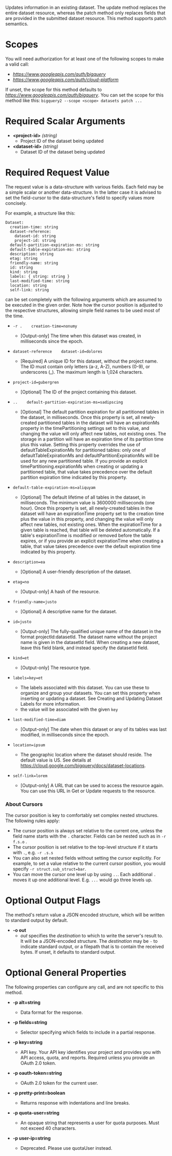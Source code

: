Updates information in an existing dataset. The update method replaces the entire dataset resource, whereas the patch method only replaces fields that are provided in the submitted dataset resource. This method supports patch semantics.
# Scopes

You will need authorization for at least one of the following scopes to make a valid call:

* *https://www.googleapis.com/auth/bigquery*
* *https://www.googleapis.com/auth/cloud-platform*

If unset, the scope for this method defaults to *https://www.googleapis.com/auth/bigquery*.
You can set the scope for this method like this: `bigquery2 --scope <scope> datasets patch ...`
# Required Scalar Arguments
* **&lt;project-id&gt;** *(string)*
    - Project ID of the dataset being updated
* **&lt;dataset-id&gt;** *(string)*
    - Dataset ID of the dataset being updated
# Required Request Value

The request value is a data-structure with various fields. Each field may be a simple scalar or another data-structure.
In the latter case it is advised to set the field-cursor to the data-structure's field to specify values more concisely.

For example, a structure like this:
```
Dataset:
  creation-time: string
  dataset-reference:
    dataset-id: string
    project-id: string
  default-partition-expiration-ms: string
  default-table-expiration-ms: string
  description: string
  etag: string
  friendly-name: string
  id: string
  kind: string
  labels: { string: string }
  last-modified-time: string
  location: string
  self-link: string

```

can be set completely with the following arguments which are assumed to be executed in the given order. Note how the cursor position is adjusted to the respective structures, allowing simple field names to be used most of the time.

* `-r .    creation-time=nonumy`
    - [Output-only] The time when this dataset was created, in milliseconds since the epoch.
* `dataset-reference    dataset-id=dolores`
    - [Required] A unique ID for this dataset, without the project name. The ID must contain only letters (a-z, A-Z), numbers (0-9), or underscores (_). The maximum length is 1,024 characters.
* `project-id=gubergren`
    - [Optional] The ID of the project containing this dataset.

* `..    default-partition-expiration-ms=sadipscing`
    - [Optional] The default partition expiration for all partitioned tables in the dataset, in milliseconds. Once this property is set, all newly-created partitioned tables in the dataset will have an expirationMs property in the timePartitioning settings set to this value, and changing the value will only affect new tables, not existing ones. The storage in a partition will have an expiration time of its partition time plus this value. Setting this property overrides the use of defaultTableExpirationMs for partitioned tables: only one of defaultTableExpirationMs and defaultPartitionExpirationMs will be used for any new partitioned table. If you provide an explicit timePartitioning.expirationMs when creating or updating a partitioned table, that value takes precedence over the default partition expiration time indicated by this property.
* `default-table-expiration-ms=aliquyam`
    - [Optional] The default lifetime of all tables in the dataset, in milliseconds. The minimum value is 3600000 milliseconds (one hour). Once this property is set, all newly-created tables in the dataset will have an expirationTime property set to the creation time plus the value in this property, and changing the value will only affect new tables, not existing ones. When the expirationTime for a given table is reached, that table will be deleted automatically. If a table&#39;s expirationTime is modified or removed before the table expires, or if you provide an explicit expirationTime when creating a table, that value takes precedence over the default expiration time indicated by this property.
* `description=ea`
    - [Optional] A user-friendly description of the dataset.
* `etag=no`
    - [Output-only] A hash of the resource.
* `friendly-name=justo`
    - [Optional] A descriptive name for the dataset.
* `id=justo`
    - [Output-only] The fully-qualified unique name of the dataset in the format projectId:datasetId. The dataset name without the project name is given in the datasetId field. When creating a new dataset, leave this field blank, and instead specify the datasetId field.
* `kind=et`
    - [Output-only] The resource type.
* `labels=key=et`
    - The labels associated with this dataset. You can use these to organize and group your datasets. You can set this property when inserting or updating a dataset. See Creating and Updating Dataset Labels for more information.
    - the value will be associated with the given `key`
* `last-modified-time=diam`
    - [Output-only] The date when this dataset or any of its tables was last modified, in milliseconds since the epoch.
* `location=ipsum`
    - The geographic location where the dataset should reside. The default value is US. See details at https://cloud.google.com/bigquery/docs/dataset-locations.
* `self-link=lorem`
    - [Output-only] A URL that can be used to access the resource again. You can use this URL in Get or Update requests to the resource.


### About Cursors

The cursor position is key to comfortably set complex nested structures. The following rules apply:

* The cursor position is always set relative to the current one, unless the field name starts with the `.` character. Fields can be nested such as in `-r f.s.o` .
* The cursor position is set relative to the top-level structure if it starts with `.`, e.g. `-r .s.s`
* You can also set nested fields without setting the cursor explicitly. For example, to set a value relative to the current cursor position, you would specify `-r struct.sub_struct=bar`.
* You can move the cursor one level up by using `..`. Each additional `.` moves it up one additional level. E.g. `...` would go three levels up.


# Optional Output Flags

The method's return value a JSON encoded structure, which will be written to standard output by default.

* **-o out**
    - *out* specifies the *destination* to which to write the server's result to.
      It will be a JSON-encoded structure.
      The *destination* may be `-` to indicate standard output, or a filepath that is to contain the received bytes.
      If unset, it defaults to standard output.
# Optional General Properties

The following properties can configure any call, and are not specific to this method.

* **-p alt=string**
    - Data format for the response.

* **-p fields=string**
    - Selector specifying which fields to include in a partial response.

* **-p key=string**
    - API key. Your API key identifies your project and provides you with API access, quota, and reports. Required unless you provide an OAuth 2.0 token.

* **-p oauth-token=string**
    - OAuth 2.0 token for the current user.

* **-p pretty-print=boolean**
    - Returns response with indentations and line breaks.

* **-p quota-user=string**
    - An opaque string that represents a user for quota purposes. Must not exceed 40 characters.

* **-p user-ip=string**
    - Deprecated. Please use quotaUser instead.
